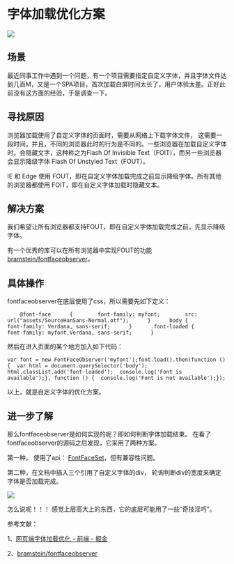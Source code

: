 # 字体加载优化方案

![](https://pic4.zhimg.com/v2-43e7aa568b8f51243c4994d39e444c4b_b.jpg)

## 场景

最近同事工作中遇到一个问题，有一个项目需要指定自定义字体，并且字体文件达到几百M，又是一个SPA项目，首次加载白屏时间太长了，用户体验太差。正好此前没有这方面的经验，于是调查一下。

## 寻找原因

浏览器加载使用了自定义字体的页面时，需要从网络上下载字体文件， 这需要一段时间，并且，不同的浏览器此时的行为是不同的。一些浏览器在加载自定义字体时，会隐藏文字，这种称之为Flash Of Invisible Text（FOIT），而另一些浏览器会显示降级字体 Flash Of Unstyled Text（FOUT）。

IE 和 Edge 使用 FOUT，即在自定义字体加载完成之前显示降级字体。所有其他的浏览器都使用 FOIT，即在自定义字体加载时隐藏文本。

## 解决方案

我们希望让所有浏览器都支持FOUT，即在自定义字体加载完成之前，先显示降级字体。

有一个优秀的库可以在所有浏览器中实现FOUT的功能 [bramstein/fontfaceobserver](https:https://github.com/bramstein/fontfaceobserver)。

## 具体操作

fontfaceobserver在底层使用了css，所以需要先如下定义：

<div>

        @font-face      {        font-family: myfont;        src: url("assets/SourceHanSans-Normal.otf");      }      body {        font-family: Verdana, sans-serif;      }      .font-loaded {        font-family: myfont,Verdana, sans-serif;      }

</div>

然后在进入页面的某个地方加入如下代码：

<div>

    var font = new FontFaceObserver('myfont');font.load().then(function () {  var html = document.querySelector('body');  html.classList.add('font-loaded');  console.log('Font is available');}, function () {  console.log('Font is not available');});

</div>

以上，就是自定义字体的优化方案。

## 进一步了解

那么fontfaceobserver是如何实现的呢？即如何判断字体加载结束。 在看了fontfaceobserver的源码之后发现，它采用了两种方案。

第一种， 使用了api： [FontFaceSet](https:https://developer.mozilla.org/en-US/docs/Web/API/FontFaceSet)，但有兼容性问题。

第二种，在文档中插入三个引用了自定义字体的div， 轮询判断div的宽度来确定字体是否加载完成。

![](https://pic4.zhimg.com/v2-18e54a21a3f2f3cc61e3a0863cb45a4f_b.jpg)

怎么说呢！！！ 感觉上层高大上的东西，它的底层可能用了一些“奇技淫巧”。

参考文献：

1、[网页端字体加载优化 - 前端 - 掘金](https:https://juejin.im/entry/5732936d49830c0061c7ec72)

2、[bramstein/fontfaceobserver](https:https://github.com/bramstein/fontfaceobserver)